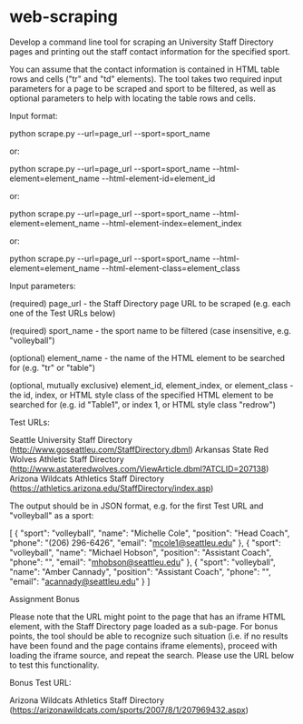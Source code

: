 # web-scraping

Develop a command line tool for scraping an University Staff Directory pages and printing out the staff contact information for the specified sport.

You can assume that the contact information is contained in HTML table rows and cells ("tr" and "td" elements). The tool takes two required input parameters for a page to be scraped and sport to be filtered, as well as optional parameters to help with locating the table rows and cells.


Input format:

python scrape.py --url=page_url --sport=sport_name

or:

python scrape.py --url=page_url --sport=sport_name --html-element=element_name --html-element-id=element_id

or:

python scrape.py --url=page_url --sport=sport_name --html-element=element_name --html-element-index=element_index 

or:

python scrape.py --url=page_url --sport=sport_name --html-element=element_name --html-element-class=element_class

Input parameters:

(required) page_url - the Staff Directory page URL to be scraped (e.g. each one of the Test URLs below)

(required) sport_name - the sport name to be filtered (case insensitive, e.g. "volleyball")

(optional) element_name - the name of the HTML element to be searched for (e.g. "tr" or "table")

(optional, mutually exclusive) element_id, element_index, or element_class - the id, index, or HTML style class of the specified HTML element to be searched for (e.g. id "Table1", or index 1, or HTML style class "redrow")

Test URLs:

Seattle University Staff Directory (http://www.goseattleu.com/StaffDirectory.dbml)
Arkansas State Red Wolves Athletic Staff Directory (http://www.astateredwolves.com/ViewArticle.dbml?ATCLID=207138)
Arizona Wildcats Athletics Staff Directory (https://athletics.arizona.edu/StaffDirectory/index.asp)

The output should be in JSON format, e.g. for the first Test URL and "volleyball" as a sport:

[
    {
        "sport": "volleyball",
        "name": "Michelle Cole",
        "position": "Head Coach",
        "phone": "(206) 296-6426",
        "email": "mcole1@seattleu.edu"
    },
    {
        "sport": "volleyball",
        "name": "Michael Hobson",
        "position": "Assistant Coach",
        "phone": "",
        "email": "mhobson@seattleu.edu"
    },
    {
        "sport": "volleyball",
        "name": "Amber Cannady",
        "position": "Assistant Coach",
        "phone": "",
        "email": "acannady@seattleu.edu"
    }
]

Assignment Bonus

Please note that the URL might point to the page that has an iframe HTML element, with the Staff Directory page loaded as a sub-page. For bonus points, the tool should be able to recognize such situation (i.e. if no results have been found and the page contains iframe elements), proceed with loading the iframe source, and repeat the search. Please use the URL below to test this functionality.

Bonus Test URL:

Arizona Wildcats Athletics Staff Directory (https://arizonawildcats.com/sports/2007/8/1/207969432.aspx)

